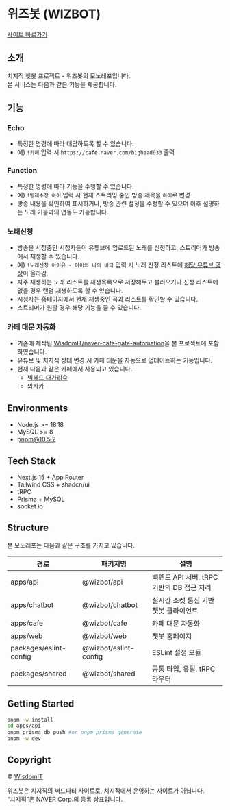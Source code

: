 # 위즈봇 (WIZBOT)

[사이트 바로가기](https://bot.wisdomit.co.kr)

## 소개

치지직 챗봇 프로젝트 - 위즈봇의 모노레포입니다.  
본 서비스는 다음과 같은 기능을 제공합니다.

## 기능

### Echo

- 특정한 명령에 따라 대답하도록 할 수 있습니다.
- 예) `!카페` 입력 시 `https://cafe.naver.com/bighead033` 출력

### Function

- 특정한 명령에 따라 기능을 수행할 수 있습니다.
- 예) `!방제수정 하이` 입력 시 현재 스트리밍 중인 방송 제목을 `하이`로 변경
- 방송 내용을 확인하여 표시하거나, 방송 관련 설정을 수정할 수 있으며 이후 설명하는 노래 기능과의 연동도 가능합니다.

### 노래신청

- 방송을 시청중인 시청자들이 유튜브에 업로드된 노래를 신청하고, 스트리머가 방송에서 재생할 수 있습니다.
- 예) `!노래신청 아이유 - 아이와 나의 바다` 입력 시 노래 신청 리스트에 [해당 유튜브 영상](https://www.youtube.com/watch?v=TqIAndOnd74)이 올라감.
- 자주 재생하는 노래 리스트를 재생목록으로 저장해두고 불러오거나 신청 리스트에 없을 경우 랜덤 재생하도록 할 수 있습니다.
- 시청자는 홈페이지에서 현재 재생중인 곡과 리스트를 확인할 수 있습니다.
- 스트리머가 원할 경우 해당 기능을 끌 수 있습니다.

### 카페 대문 자동화

- 기존에 제작된 [WisdomIT/naver-cafe-gate-automation](https://github.com/WisdomIT/naver-cafe-gate-automation)을 본 프로젝트에 포함하였습니다.
- 유튜브 및 치지직 상태 변경 시 카페 대문을 자동으로 업데이트하는 기능입니다.
- 현재 다음과 같은 카페에서 사용되고 있습니다.
  - [빅헤드 대가리숲](https://cafe.naver.com/bighead033)
  - [뫄사카](https://cafe.naver.com/mamwa)

## Environments

- Node.js >= 18.18
- MySQL >= 8
- pnpm@10.5.2

## Tech Stack

- Next.js 15 + App Router
- Tailwind CSS + shadcn/ui
- tRPC
- Prisma + MySQL
- socket.io

## Structure

본 모노레포는 다음과 같은 구조를 가지고 있습니다.

| 경로                   | 패키지명              | 설명                                      |
| ---------------------- | --------------------- | ----------------------------------------- |
| apps/api               | @wizbot/api           | 백엔드 API 서버, tRPC 기반의 DB 접근 처리 |
| apps/chatbot           | @wizbot/chatbot       | 실시간 소켓 통신 기반 챗봇 클라이언트     |
| apps/cafe              | @wizbot/cafe          | 카페 대문 자동화                          |
| apps/web               | @wizbot/web           | 챗봇 홈페이지                             |
| packages/eslint-config | @wizbot/eslint-config | ESLint 설정 모듈                          |
| packages/shared        | @wizbot/shared        | 공통 타입, 유틸, tRPC 라우터              |

## Getting Started

```bash
pnpm -w install
cd apps/api
pnpm prisma db push #or pnpm prisma generate
pnpm -w dev
```

## Copyright

© [WisdomIT](https://discord.com/users/901304044767834123)

위즈봇은 치지직의 써드파티 사이트로, 치지직에서 운영하는 사이트가 아닙니다.  
“치지직”은 NAVER Corp.의 등록 상표입니다.
